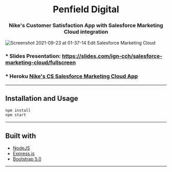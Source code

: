 <div align="center">
       <h1>Penfield Digital</h1>
       <h3>Nike's Customer Satisfaction App with Salesforce Marketing Cloud integration</h3>
</div>     

![Screenshot 2021-09-23 at 01-37-14 Edit Salesforce Marketing Cloud](https://user-images.githubusercontent.com/80477712/134435867-1c9e3f13-897f-4b73-a1ac-64d5c57419b6.png)

### * Slides Presentation: https://slides.com/ign-cch/salesforce-marketing-cloud/fullscreen

### * Heroku [Nike's CS Salesforce Marketing Cloud App](https://dashboard.heroku.com/apps/ign-penfield-api)

---

## Installation and Usage

``` javascript
npm install
npm start
```

---
## Built with

- [NodeJS](https://nodejs.org/) 
- [Express.js](https://expressjs.com/) 
- [Bootstrap 5.0](https://getbootstrap.com/docs/5.0/getting-started/introduction/)

---

